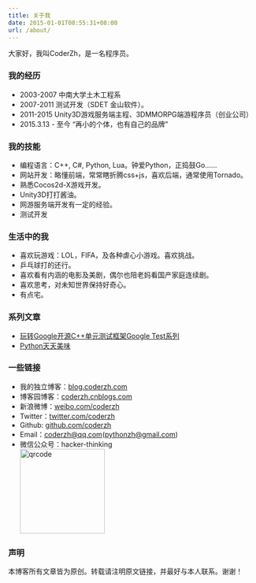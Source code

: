 ```yaml
---
title: 关于我
date: 2015-01-01T08:55:31+08:00
url: /about/
---
```



<p class="message">
大家好，我叫CoderZh，是一名程序员。
</p>


### 我的经历

 * 2003-2007 中南大学土木工程系 
 * 2007-2011 测试开发（SDET 金山软件）。
 * 2011-2015 Unity3D游戏服务端主程、3DMMORPG端游程序员（创业公司）
 * 2015.3.13 - 至今 “再小的个体，也有自己的品牌”

### 我的技能

 * 编程语言：C++, C#, Python, Lua。钟爱Python，正捣鼓Go……
 * 网站开发：略懂前端，常常瞎折腾css+js，喜欢后端，通常使用Tornado。
 * 熟悉Cocos2d-X游戏开发。
 * Unity3D打打酱油。
 * 网游服务端开发有一定的经验。
 * 测试开发

### 生活中的我

 * 喜欢玩游戏：LOL，FIFA，及各种虐心小游戏。喜欢挑战。
 * 乒乓球打的还行。
 * 喜欢看有内涵的电影及美剧，偶尔也陪老妈看国产家庭连续剧。
 * 喜欢思考，对未知世界保持好奇心。
 * 有点宅。

### 系列文章

 * [玩转Google开源C++单元测试框架Google Test系列](http://www.cnblogs.com/coderzh/archive/2009/04/06/1426755.html)
 * [Python天天美味](http://www.cnblogs.com/coderzh/archive/2008/07/08/pythoncookbook.html)


### 一些链接

 * 我的独立博客：[blog.coderzh.com](http://blog.coderzh.com)
 * 博客园博客：[coderzh.cnblogs.com](http://coderzh.cnblogs.com)
 * 新浪微博：[weibo.com/coderzh](http://weibo.com/coderzh)
 * Twitter：[twitter.com/coderzh](https://twitter.com/coderzh)
 * Github: [github.com/coderzh](https://github.com/coderzh)
 * Email：coderzh@qq.com(pythonzh@gmail.com)
 * 微信公众号：hacker-thinking    
   <img src="http://blog.coderzh.com/public/qrcode.jpg" alt="qrcode" width="172px" height="172px"/>

### 声明

本博客所有文章皆为原创。转载请注明原文链接，并最好与本人联系。谢谢！
